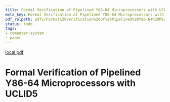 ```yaml
---
title: Formal Verification of Pipelined Y86-64 Microprocessors with UCLID5
meta_key: Formal Verification of Pipelined Y86-64 Microprocessors with UCLID5
pdf_relpath: pdfs/Formal%20Verification%20of%20Pipelined%20Y86-64%20Microprocessors%20with%20UCLID5.pdf
status: todo
tags:
- computer-system
- paper
---
```


[local pdf](../../../pdfs/Formal%20Verification%20of%20Pipelined%20Y86-64%20Microprocessors%20with%20UCLID5.pdf)

# Formal Verification of Pipelined Y86-64 Microprocessors with UCLID5
